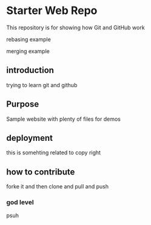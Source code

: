 # Starter Web Repo

This repository is for showing how Git and GitHub work

rebasing example

merging example
## introduction

trying to learn git and github 

## Purpose

Sample website with plenty of files for demos

## deployment

this is somehting related to copy right

## how to contribute

forke it and then clone and pull and push

### god level

psuh
